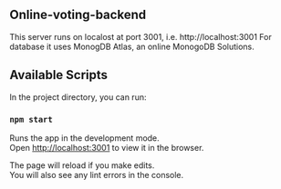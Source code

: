 ## Online-voting-backend
This server runs on localost at port 3001, i.e. http://localhost:3001 For database it uses MonogDB Atlas, an online MonogoDB Solutions.

## Available Scripts

In the project directory, you can run:

### `npm start`

Runs the app in the development mode.<br>
Open [http://localhost:3001](http://localhost:3001) to view it in the browser.

The page will reload if you make edits.<br>
You will also see any lint errors in the console.
